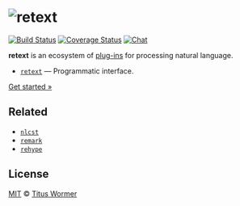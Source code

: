 # ![retext][logo]

[![Build Status][build-badge]][build-status]
[![Coverage Status][coverage-badge]][coverage-status]
[![Chat][chat-badge]][chat]

**retext** is an ecosystem of [plug-ins][plugins] for processing
natural language.

*   [`retext`][api] — Programmatic interface.

[Get started »][getting-started]

## Related

*   [`nlcst`](https://github.com/wooorm/nlcst)
*   [`remark`](https://github.com/wooorm/remark)
*   [`rehype`](https://github.com/wooorm/rehype)

## License

[MIT](LICENSE) © [Titus Wormer](http://wooorm.com)

<!-- Definitions -->

[logo]: https://cdn.rawgit.com/wooorm/retext/master/logo.svg?

[build-badge]: https://img.shields.io/travis/wooorm/retext.svg

[build-status]: https://travis-ci.org/wooorm/retext

[coverage-badge]: https://img.shields.io/codecov/c/github/wooorm/retext.svg

[coverage-status]: https://codecov.io/github/wooorm/retext

[chat-badge]: https://img.shields.io/gitter/room/wooorm/retext.svg

[chat]: https://gitter.im/wooorm/retext

[api]: https://github.com/wooorm/retext/tree/master/packages/retext

[plugins]: https://github.com/wooorm/retext/tree/master/doc/plugins.md

[getting-started]: https://github.com/wooorm/retext/tree/master/doc/getting-started.md

